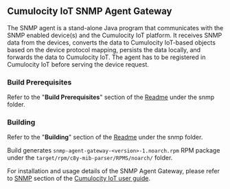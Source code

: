 ## Cumulocity IoT SNMP Agent Gateway ##

The SNMP agent is a stand-alone Java program that communicates with the SNMP enabled device(s) and the Cumulocity IoT platform. It receives SNMP data from the devices, converts the data to Cumulocity IoT-based objects based on the device protocol mapping, persists the data locally, and forwards the data to Cumulocity IoT. The agent has to be registered in Cumulocity IoT before serving the device request.

### Build Prerequisites ###
Refer to the "**Build Prerequisites**" section of the [Readme][3] under the snmp folder.

### Building ###
Refer to the "**Building**" section of the [Readme][3] under the snmp folder.

Build generates `snmp-agent-gateway-<version>-1.noarch.rpm` RPM package under the `target/rpm/c8y-mib-parser/RPMS/noarch/` folder.

For installation and usage details of the SNMP Agent Gateway, please refer to [SNMP][1] section of the [Cumulocity IoT user guide][2].

[1]: https://cumulocity.com/guides/users-guide/optional-services/#snmp
[2]: https://cumulocity.com/guides/users-guide/getting-started/
[3]: ../README.md


